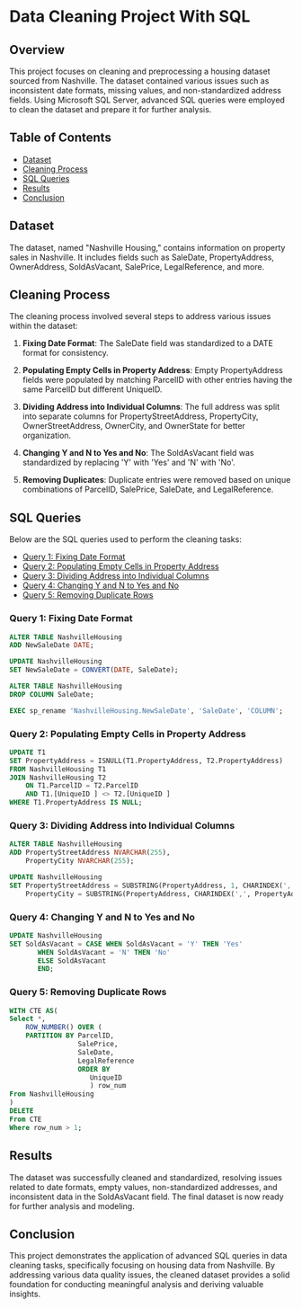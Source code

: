 # Data Cleaning Project With SQL

## Overview

This project focuses on cleaning and preprocessing a housing dataset sourced from Nashville. The dataset contained various issues such as inconsistent date formats, missing values, and non-standardized address fields. Using Microsoft SQL Server, advanced SQL queries were employed to clean the dataset and prepare it for further analysis.

## Table of Contents

- [Dataset](#dataset)
- [Cleaning Process](#cleaning-process)
- [SQL Queries](#sql-queries)
- [Results](#results)
- [Conclusion](#conclusion)

## Dataset

The dataset, named "Nashville Housing," contains information on property sales in Nashville. It includes fields such as SaleDate, PropertyAddress, OwnerAddress, SoldAsVacant, SalePrice, LegalReference, and more.

## Cleaning Process

The cleaning process involved several steps to address various issues within the dataset:

1. **Fixing Date Format**: The SaleDate field was standardized to a DATE format for consistency.

2. **Populating Empty Cells in Property Address**: Empty PropertyAddress fields were populated by matching ParcelID with other entries having the same ParcelID but different UniqueID.

3. **Dividing Address into Individual Columns**: The full address was split into separate columns for PropertyStreetAddress, PropertyCity, OwnerStreetAddress, OwnerCity, and OwnerState for better organization.

4. **Changing Y and N to Yes and No**: The SoldAsVacant field was standardized by replacing 'Y' with 'Yes' and 'N' with 'No'.

5. **Removing Duplicates**: Duplicate entries were removed based on unique combinations of ParcelID, SalePrice, SaleDate, and LegalReference.

## SQL Queries

Below are the SQL queries used to perform the cleaning tasks:

- [Query 1: Fixing Date Format](#query-1-fixing-date-format)
- [Query 2: Populating Empty Cells in Property Address](#query-2-populating-empty-cells-in-property-address)
- [Query 3: Dividing Address into Individual Columns](#query-3-dividing-address-into-individual-columns)
- [Query 4: Changing Y and N to Yes and No](#query-4-changing-y-and-n-to-yes-and-no)
- [Query 5: Removing Duplicate Rows](#query-5-removing-duplicate-rows)

### Query 1: Fixing Date Format

```sql
ALTER TABLE NashvilleHousing
ADD NewSaleDate DATE;

UPDATE NashvilleHousing
SET NewSaleDate = CONVERT(DATE, SaleDate);

ALTER TABLE NashvilleHousing
DROP COLUMN SaleDate;

EXEC sp_rename 'NashvilleHousing.NewSaleDate', 'SaleDate', 'COLUMN';
```

### Query 2: Populating Empty Cells in Property Address
```sql
UPDATE T1
SET PropertyAddress = ISNULL(T1.PropertyAddress, T2.PropertyAddress)
FROM NashvilleHousing T1
JOIN NashvilleHousing T2
	ON T1.ParcelID = T2.ParcelID
	AND T1.[UniqueID ] <> T2.[UniqueID ]
WHERE T1.PropertyAddress IS NULL;

```
### Query 3: Dividing Address into Individual Columns
```sql
ALTER TABLE NashvilleHousing
ADD PropertyStreetAddress NVARCHAR(255),
	PropertyCity NVARCHAR(255);

UPDATE NashvilleHousing
SET PropertyStreetAddress = SUBSTRING(PropertyAddress, 1, CHARINDEX(',', PropertyAddress) -1 ),
	PropertyCity = SUBSTRING(PropertyAddress, CHARINDEX(',', PropertyAddress) + 1 , LEN(PropertyAddress));

```

### Query 4: Changing Y and N to Yes and No
```sql
UPDATE NashvilleHousing
SET SoldAsVacant = CASE WHEN SoldAsVacant = 'Y' THEN 'Yes'
	   WHEN SoldAsVacant = 'N' THEN 'No'
	   ELSE SoldAsVacant
	   END;

```

### Query 5: Removing Duplicate Rows
```sql
WITH CTE AS(
Select *,
	ROW_NUMBER() OVER (
	PARTITION BY ParcelID,
				 SalePrice,
				 SaleDate,
				 LegalReference
				 ORDER BY
					UniqueID
					) row_num
From NashvilleHousing
)
DELETE
From CTE
Where row_num > 1;

```
## Results

The dataset was successfully cleaned and standardized, resolving issues related to date formats, empty values, non-standardized addresses, and inconsistent data in the SoldAsVacant field. The final dataset is now ready for further analysis and modeling.

## Conclusion

This project demonstrates the application of advanced SQL queries in data cleaning tasks, specifically focusing on housing data from Nashville. By addressing various data quality issues, the cleaned dataset provides a solid foundation for conducting meaningful analysis and deriving valuable insights.
